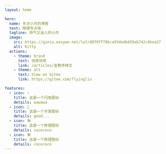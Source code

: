 ```yaml
---
layout: home

hero:
  name: 东方小月的博客
  text: 随便写点啥.
  tagline: 帅气又迷人的小月
  image:
    src: https://qiniu.easywe.net/laf/d079ff78bca93dedb459ab742c6bea27.jpeg-small
    alt: Kitty
  actions:
    - theme: brand
      text: 快来快来
      link: /articles/圣教序释文
    - theme: alt
      text: View on Gitee
      link: https://gitee.com/flyingliu

features:
  - icon: ⚡️
    title: 这是一个闪电图标
    details: wawawa
  - icon: 🖖
    title: 这是一个手掌图标
    details: good...
  - icon: 🛠️
    title: 这是一个修理图标
    details: cocococo
  - icon: 🛠️
    title: 这是一个修理图标
    details: cocococo
---
```


